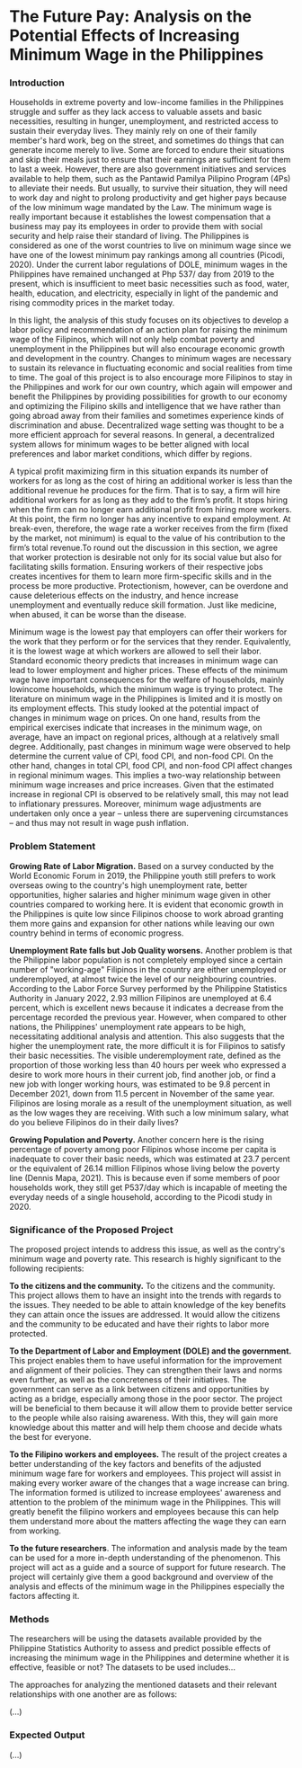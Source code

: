 # The Future Pay: Analysis on the Potential Effects of Increasing Minimum Wage in the Philippines

<h3> Introduction </h3>

Households in extreme poverty and low-income families in the Philippines struggle and suffer as they lack access to valuable assets and basic necessities, resulting in hunger, unemployment, and restricted access to sustain their everyday lives. They mainly rely on one of their family member's hard work, beg on the street, and sometimes do things that can generate income merely to live. Some are forced to endure their situations and skip their meals just to ensure that their earnings are sufficient for them to last a week. However, there are also government initiatives and services available to help them, such as the Pantawid Pamilya Pilipino Program (4Ps) to alleviate their needs. But usually, to survive their situation, they will need to work day and night to prolong productivity and get higher pays because of the low minimum wage mandated by the Law. The minimum wage is really important because it establishes the lowest compensation that a business may pay its  employees in order to provide them with social security and help raise their standard of living. The Philippines is considered as one of the worst countries to live on minimum wage since we have one of the lowest minimum pay rankings among all countries (Picodi, 2020). Under the current labor regulations of DOLE, minimum wages in the Philippines have remained unchanged at Php 537/ day from 2019 to the present,  which is insufficient to meet basic necessities such as food, water, health, education, and electricity, especially in light of the pandemic and rising commodity prices in the market today.
 
In this light, the analysis of this study focuses on its objectives to develop a labor policy and recommendation of an action plan for raising the minimum wage of the Filipinos, which will not only help combat poverty and unemployment in the Philippines but will also encourage economic growth and development in the country. Changes to minimum wages are necessary to sustain its relevance in fluctuating economic and social realities from time to time. The goal of this project is to also encourage more Filipinos to stay in the Philippines and work for our own country, which again will empower and benefit the Philippines by providing possibilities for growth to our economy and optimizing the Filipino skills and intelligence that we have rather than going abroad away from their families and sometimes experience kinds of discrimination and abuse. Decentralized wage setting was thought to be a more efficient approach for several reasons. In general, a decentralized system allows for minimum wages to be better aligned with local preferences and labor market conditions, which differ by regions.

A typical profit maximizing firm in this situation expands its number of workers for as long as the cost of hiring an additional worker is less than the additional revenue he produces for the firm. That is to say, a firm will hire additional workers for as long as they add to the firm’s profit. It stops hiring when the firm can no longer earn additional profit from hiring more workers. At this point, the firm no longer has any incentive to expand employment. At break-even, therefore, the wage rate a worker receives from the firm (fixed by the market, not minimum) is equal to the value of his contribution to the firm’s total revenue.To round out the discussion in this section, we agree that worker protection is desirable not only for its social value but also for facilitating skills formation. Ensuring workers of their respective jobs creates incentives for them to learn more firm-specific skills and in the process be more productive. Protectionism, however, can be overdone and cause deleterious effects on the industry, and hence increase unemployment and eventually reduce skill formation. Just like medicine, when abused, it can
be worse than the disease.

Minimum wage is the lowest pay that employers can offer their workers for the work that they perform or for the services that they render. Equivalently, it is the lowest wage at which workers are allowed to sell their labor. Standard economic theory predicts that increases in minimum wage can lead to lower employment and higher prices. These effects of the minimum wage have important consequences for the welfare of households, mainly lowincome households, which the minimum wage is trying to protect. The literature on minimum wage in the Philippines is limited and it is mostly on its employment effects. This study looked at the potential impact of changes in minimum wage on prices. On one hand, results from the empirical exercises indicate that increases in the minimum wage, on average, have an impact on regional prices, although at a relatively small degree. Additionally, past changes in minimum wage were observed to help determine the current value of CPI, food CPI, and non-food CPI. On the other hand, changes in total CPI, food CPI, and non-food CPI affect changes in regional minimum wages. This implies a two-way relationship between minimum wage increases and price increases. Given that the estimated increase in regional CPI is observed to be relatively small, this may not lead to inflationary pressures. Moreover, minimum wage adjustments are undertaken only once a year – unless there are supervening circumstances – and thus may not result in wage push inflation. 


<h3> Problem Statement </h3>

**Growing Rate of Labor Migration.** Based on a survey conducted by the World Economic Forum in 2019, the Philippine youth still prefers to work overseas owing to the country's high unemployment rate, better opportunities,  higher salaries and higher minimum wage given in other countries compared to working here. It is evident that economic growth in the Philippines is quite low since Filipinos choose to work abroad granting them more gains and expansion for other nations while leaving our own country behind in terms of economic progress. 

**Unemployment Rate falls but Job Quality worsens.** Another problem is that the Philippine labor population is not completely employed since a certain number of "working-age" Filipinos in the country are either unemployed or underemployed, at almost twice the level of our neighbouring countries. According to the Labor Force Survey performed by the Philippine Statistics Authority in January 2022, 2.93 million Filipinos are unemployed at 6.4 percent, which is excellent news because it indicates a decrease from the percentage recorded the previous year. However, when compared to other nations, the Philippines' unemployment rate appears to be high, necessitating additional analysis and attention. This also suggests that the higher the unemployment rate, the more difficult it is for Filipinos to satisfy their basic necessities. The visible underemployment rate, defined as the proportion of those working less than 40 hours per week who expressed a desire to work more hours in their current job, find another job, or find a new job with longer working hours, was estimated to be 9.8 percent in December 2021, down from 11.5 percent in November of the same year. Filipinos are losing morale as a result of the unemployment situation, as well as the low wages they are receiving. With such a low minimum salary, what do you believe Filipinos do in their daily lives?

 **Growing Population and Poverty.** Another concern here is the rising percentage of poverty among poor Filipinos whose income per capita is inadequate to cover their basic needs, which was estimated at 23.7 percent or the equivalent of 26.14 million Filipinos whose living below the poverty line (Dennis Mapa, 2021). This is because even if some members of poor households work, they still get P537/day which is incapable of meeting the everyday needs of a single household, according to the Picodi study in 2020.

<h3> Significance of the Proposed Project </h3>

The proposed project intends to address this issue, as well as the contry's minimum wage and poverty rate. This research is highly significant to the following recipients:

**To the citizens and the community.** To the citizens and the community. This project allows them to have an insight into the trends with regards to the issues. They needed to be able to attain knowledge of the key benefits they can attain once the issues are addressed. It would allow the citizens and the community to be educated and have their rights to labor more protected.

**To the Department of Labor and Employment (DOLE) and the government.** This project enables them to have useful information for the improvement and alignment of their policies. They can strengthen their laws and norms even further, as well as the concreteness of their initiatives. The government can serve as a link between citizens and opportunities by acting as a bridge, especially among those in the poor sector. The project will be beneficial to them because it will allow them to provide better service to the people while also raising awareness. With this, they will gain more knowledge about this matter and will help them choose and decide whats the best for everyone. 
 
**To the Filipino workers and employees.** The result of the project creates a better understanding of the key factors and benefits of the adjusted minimum wage fare for workers and employees. This project will assist in making every worker aware of the changes that a wage increase can bring. The information formed is utilized to increase employees' awareness and attention to the problem of the minimum wage in the Philippines. This will greatly benefit the filipino workers and employees because this can help them understand more about the matters affecting the wage they can earn from working.
 
**To the future researchers**. The information and analysis made by the team can be used for a more in-depth understanding of the phenomenon. This project will act as a guide and a source of support for future research. The project will certainly give them a good background and overview of the analysis and effects of the minimum wage in the Philippines especially the factors affecting it. 

<h3> Methods </h3>

The researchers will be using the datasets available provided by the Philippine Statistics Authority to assess and predict possible effects of increasing the minimum wage in the Philippines and determine whether it is effective, feasible or not? The datasets to be used includes...

The approaches for analyzing the mentioned datasets and their relevant relationships with one another are as follows:

(...)

<h3> Expected Output </h3>

(...)
